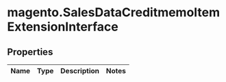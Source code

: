 # magento.SalesDataCreditmemoItemExtensionInterface

## Properties
Name | Type | Description | Notes
------------ | ------------- | ------------- | -------------


